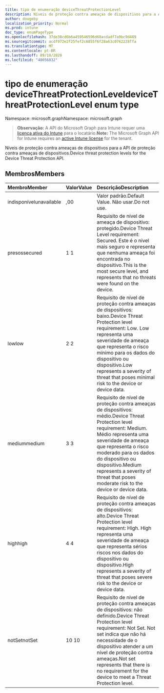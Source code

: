 ```yaml
---
title: tipo de enumeração deviceThreatProtectionLevel
description: Níveis de proteção contra ameaças de dispositivos para a API de proteção contra ameaças de dispositivos.
author: dougeby
localization_priority: Normal
ms.prod: intune
doc_type: enumPageType
ms.openlocfilehash: 37de38cd6b6a459546596d68acdadf7a9bc9d489
ms.sourcegitcommit: acdf972e2f25fef2c6855f6f28a63c0762228ffa
ms.translationtype: MT
ms.contentlocale: pt-BR
ms.lasthandoff: 09/18/2020
ms.locfileid: "48056832"
---
```

# <a name="devicethreatprotectionlevel-enum-type"></a><span data-ttu-id="3197f-103">tipo de enumeração deviceThreatProtectionLevel</span><span class="sxs-lookup"><span data-stu-id="3197f-103">deviceThreatProtectionLevel enum type</span></span>

<span data-ttu-id="3197f-104">Namespace: microsoft.graph</span><span class="sxs-lookup"><span data-stu-id="3197f-104">Namespace: microsoft.graph</span></span>

> <span data-ttu-id="3197f-105">**Observação:** A API do Microsoft Graph para Intune requer uma [licença ativa do Intune](https://go.microsoft.com/fwlink/?linkid=839381) para o locatário.</span><span class="sxs-lookup"><span data-stu-id="3197f-105">**Note:** The Microsoft Graph API for Intune requires an [active Intune license](https://go.microsoft.com/fwlink/?linkid=839381) for the tenant.</span></span>

<span data-ttu-id="3197f-106">Níveis de proteção contra ameaças de dispositivos para a API de proteção contra ameaças de dispositivos.</span><span class="sxs-lookup"><span data-stu-id="3197f-106">Device threat protection levels for the Device Threat Protection API.</span></span>

## <a name="members"></a><span data-ttu-id="3197f-107">Membros</span><span class="sxs-lookup"><span data-stu-id="3197f-107">Members</span></span>
|<span data-ttu-id="3197f-108">Membro</span><span class="sxs-lookup"><span data-stu-id="3197f-108">Member</span></span>|<span data-ttu-id="3197f-109">Valor</span><span class="sxs-lookup"><span data-stu-id="3197f-109">Value</span></span>|<span data-ttu-id="3197f-110">Descrição</span><span class="sxs-lookup"><span data-stu-id="3197f-110">Description</span></span>|
|:---|:---|:---|
|<span data-ttu-id="3197f-111">indisponível</span><span class="sxs-lookup"><span data-stu-id="3197f-111">unavailable</span></span>|<span data-ttu-id="3197f-112">,0</span><span class="sxs-lookup"><span data-stu-id="3197f-112">0</span></span>|<span data-ttu-id="3197f-113">Valor padrão.</span><span class="sxs-lookup"><span data-stu-id="3197f-113">Default Value.</span></span> <span data-ttu-id="3197f-114">Não usar.</span><span class="sxs-lookup"><span data-stu-id="3197f-114">Do not use.</span></span>|
|<span data-ttu-id="3197f-115">presos</span><span class="sxs-lookup"><span data-stu-id="3197f-115">secured</span></span>|<span data-ttu-id="3197f-116">1 </span><span class="sxs-lookup"><span data-stu-id="3197f-116">1</span></span>|<span data-ttu-id="3197f-117">Requisito de nível de ameaça de dispositivo: protegido.</span><span class="sxs-lookup"><span data-stu-id="3197f-117">Device Threat Level requirement: Secured.</span></span> <span data-ttu-id="3197f-118">Este é o nível mais seguro e representa que nenhuma ameaça foi encontrada no dispositivo.</span><span class="sxs-lookup"><span data-stu-id="3197f-118">This is the most secure level, and represents that no threats were found on the device.</span></span>|
|<span data-ttu-id="3197f-119">low</span><span class="sxs-lookup"><span data-stu-id="3197f-119">low</span></span>|<span data-ttu-id="3197f-120">2 </span><span class="sxs-lookup"><span data-stu-id="3197f-120">2</span></span>|<span data-ttu-id="3197f-121">Requisito de nível de proteção contra ameaças de dispositivos: baixo.</span><span class="sxs-lookup"><span data-stu-id="3197f-121">Device Threat Protection level requirement: Low.</span></span> <span data-ttu-id="3197f-122">Low representa uma severidade de ameaça que representa o risco mínimo para os dados do dispositivo ou dispositivo.</span><span class="sxs-lookup"><span data-stu-id="3197f-122">Low represents a severity of threat that poses minimal risk to the device or device data.</span></span>|
|<span data-ttu-id="3197f-123">medium</span><span class="sxs-lookup"><span data-stu-id="3197f-123">medium</span></span>|<span data-ttu-id="3197f-124">3 </span><span class="sxs-lookup"><span data-stu-id="3197f-124">3</span></span>|<span data-ttu-id="3197f-125">Requisito de nível de proteção contra ameaças de dispositivos: médio.</span><span class="sxs-lookup"><span data-stu-id="3197f-125">Device Threat Protection level requirement: Medium.</span></span> <span data-ttu-id="3197f-126">Médio representa uma severidade de ameaça que representa o risco moderado para os dados do dispositivo ou dispositivo.</span><span class="sxs-lookup"><span data-stu-id="3197f-126">Medium represents a severity of threat that poses moderate risk to the device or device data.</span></span>|
|<span data-ttu-id="3197f-127">high</span><span class="sxs-lookup"><span data-stu-id="3197f-127">high</span></span>|<span data-ttu-id="3197f-128">4 </span><span class="sxs-lookup"><span data-stu-id="3197f-128">4</span></span>|<span data-ttu-id="3197f-129">Requisito de nível de proteção contra ameaças de dispositivos: alto.</span><span class="sxs-lookup"><span data-stu-id="3197f-129">Device Threat Protection level requirement: High.</span></span> <span data-ttu-id="3197f-130">High representa uma severidade de ameaça que representa sérios riscos nos dados do dispositivo ou dispositivo.</span><span class="sxs-lookup"><span data-stu-id="3197f-130">High represents a severity of threat that poses severe risk to the device or device data.</span></span>|
|<span data-ttu-id="3197f-131">notSet</span><span class="sxs-lookup"><span data-stu-id="3197f-131">notSet</span></span>|<span data-ttu-id="3197f-132">10 </span><span class="sxs-lookup"><span data-stu-id="3197f-132">10</span></span>|<span data-ttu-id="3197f-133">Requisito de nível de proteção contra ameaças de dispositivos: não definido.</span><span class="sxs-lookup"><span data-stu-id="3197f-133">Device Threat Protection level requirement: Not Set.</span></span> <span data-ttu-id="3197f-134">Not set indica que não há necessidade de o dispositivo atender a um nível de proteção contra ameaças.</span><span class="sxs-lookup"><span data-stu-id="3197f-134">Not set represents that there is no requirement for the device to meet a Threat Protection level.</span></span>|









